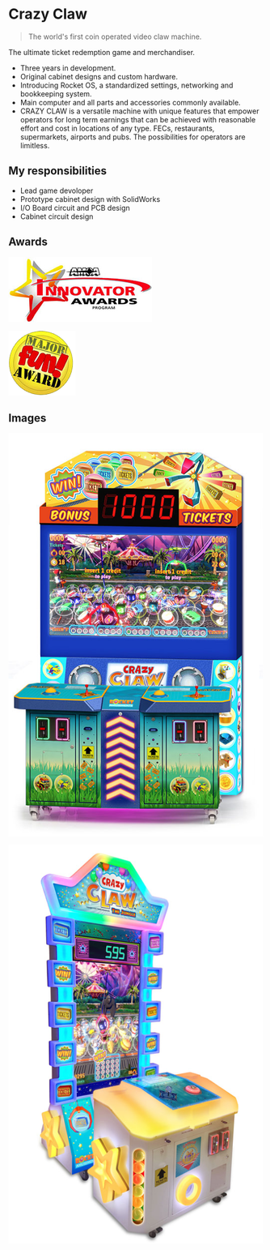 # Crazy Claw

> The world's first coin operated video claw machine.

The ultimate ticket redemption game and merchandiser.

- Three years in development.
- Original cabinet designs and custom hardware.
- Introducing Rocket OS, a standardized settings, networking and bookkeeping system.
- Main computer and all parts and accessories commonly available.
- CRAZY CLAW is a versatile machine with unique features that empower operators for long term earnings that can be achieved with reasonable effort and cost in locations of any type.  FECs, restaurants, supermarkets, airports and pubs.  The possibilities for operators are limitless. 

## My responsibilities

- Lead game devoloper
- Prototype cabinet design with SolidWorks
- I/O Board circuit and PCB design
- Cabinet circuit design

## Awards

![AMOA Fun Award](/projects/crazy_claw_original/amoa.jpg)

![Major Fun Award](/projects/crazy_claw_original/major_fun_award.png)

## Images

![Crazy Claw Dual Players](/projects/crazy_claw_original/2-players-machine_1_orig.jpg "Standard 2-player model, 52 wide 42 deep inches")

![Crazy Claw Junior](/projects/crazy_claw_original/jr-machine_2_orig.jpg "Compact 1-player, 43 wide, 57 deep inches")

